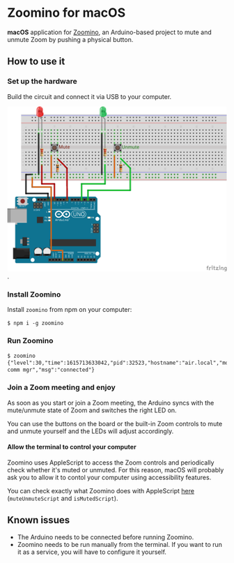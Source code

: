 # Zoomino for macOS

**macOS** application for [Zoomino](https://github.com/mmarcon/zoomino), an Arduino-based project to
mute and unmute Zoom by pushing a physical button.

## How to use it


### Set up the hardware

Build the circuit and connect it via USB to your computer.

![circuit](https://github.com/mmarcon/zoomino/raw/main/resources/board.png).

### Install Zoomino

Install `zoomino` from npm on your computer:

```
$ npm i -g zoomino
```

### Run Zoomino

```
$ zoomino
{"level":30,"time":1615713633042,"pid":32523,"hostname":"air.local","module":"serial comm mgr","msg":"connected"}
```

### Join a Zoom meeting and enjoy

As soon as you start or join a Zoom meeting, the Arduino syncs with the mute/unmute state of Zoom and switches
the right LED on.

You can use the buttons on the board or the built-in Zoom controls to mute and unmute yourself and the LEDs will
adjust accordingly.

#### Allow the terminal to control your computer

Zoomino uses AppleScript to access the Zoom controls and periodically check whether it's muted or unmuted.
For this reason, macOS will probably ask you to allow it to contol your computer using accessibility features.

You can check exactly what Zoomino does with AppleScript [here](./macos/lib/zoom.js) (`muteUnmuteScript` and `isMutedScript`).

## Known issues

* The Arduino needs to be connected before running Zoomino.
* Zoomino needs to be run manually from the terminal. If you want to run it as a service, you will have to configure it yourself.
